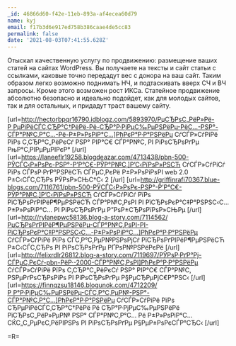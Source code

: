 ```yaml
---
_id: 46866d60-f42e-11eb-893a-af4ecea60d79
name: kyj
email: f17b3d6e917ed758b386caae4de5cc83
permalink: false
date: '2021-08-03T07:41:55.628Z'
---
```

Отыскал качественную услугу по продвижению: размещение ваших статей на сайтах WordPress. 
Вы получаете на тексты и сайт статьи с ссылками, каковые точно передадут вес с донора на ваш сайт. 
Таким образом легко возможно поднимать НЧ, и подтаскивать вверх СЧ и ВЧ запросы. Кроме этого возможен рост ИКСа. 
Статейное продвижение абсолютно безопасно и идеально подойдет, как для молодых сайтов, так и для остальных, и придадут траст вашему сайту. 
 
[url=http://hectorbpqr16790.idblogz.com/5893970/РџСЂРѕС„РёР»Рё-Р РµРіРёСЃС‚СЂР°С†РёРё-Рё-СЂР°Р·РјРµС‰РµРЅРёРµ-РёС…-РЅР°-СЃР°Р№С‚Р°С…-Рё-Р±Р»РѕРіР°С…]РћРєР°Р·Р°РЅРёРµ СѓСЃР»СѓРіРё РїРѕ С‚СЂР°С„РёРєСѓ РЅР° РІР°С€ СЃР°Р№С‚ РІ РіРѕСЂРѕРґРµ РњР°С‚РІРµРµРІРєР° [/url] 
[url=https://laneeflr19258.blogdeazar.com/4713438/pbn-500-РЎСЃС‹Р»РѕРє-РЅР°-Р’Р°С€-РЎР°Р№С‚]Р’С‹РїРѕР»РЅСЋ СѓСЃР»СѓРіСѓ РїРѕ СЃРѕР·РґР°РЅРёСЋ СЃРµС‚РєРё Р±Р»РѕРіРѕРІ web 2.0 Р±С‹СЃС‚СЂРѕ РЎРѕР»СЊС†С‹ 2 [/url] 
[url=http://griffinrafi70367.blue-blogs.com/7116761/pbn-500-РЎСЃС‹Р»РѕРє-РЅР°-Р’Р°С€-РЎР°Р№С‚]Р’С‹РїРѕР»РЅСЋ СѓСЃР»СѓРіСѓ РїРѕ РїСЂРѕРґРІРёР¶РµРЅРёСЋ СЃР°Р№С‚РѕРІ РІ РїСЂРѕРєР°С‡Р°РЅРЅС‹С… Р±Р»РѕРіР°С… РІ РіРѕСЂРѕРґРµ Р”РѕР±СЂРѕРїРѕР»СЊРµ [/url] 
[url=http://rylanepwc58136.blog-a-story.com/7114562/РџСЂРѕРґРІРёР¶РµРЅРёРµ-СЃР°Р№С‚РѕРІ-РІ-РїСЂРѕРєР°С‡Р°РЅРЅС‹С…-Р±Р»РѕРіР°С…]РћРєР°Р·Р°РЅРёРµ СѓСЃР»СѓРіРё РїРѕ СЃС‚Р°С‚РµР№РЅРѕРјСѓ РїСЂРѕРґРІРёР¶РµРЅРёСЋ Р±С‹СЃС‚СЂРѕ РІ РіРѕСЂРѕРґРµ РҐРѕР№РЅРёРєРё [/url] 
[url=http://felixrdlr26812.blog-a-story.com/7119697/РЎРѕР·РґР°Рј-СЃРµС‚РєСѓ-pbn-РёР·-2000-СЃР°Р№С‚РѕРІ]РћРєР°Р·Р°РЅРёРµ СѓСЃР»СѓРіРё РїРѕ С‚СЂР°С„РёРєСѓ РЅР° РІР°С€ СЃР°Р№С‚ РЅРµРґРѕСЂРѕРіРѕ РІ РіРѕСЂРѕРґРµ Р§РµСЂРµРјС€Р°РЅС‹ [/url] 
[url=https://finnqzsu18146.blogunok.com/4712209/Р Р°Р·РјРµС‰РµРЅРёРµ-СЃС‚Р°С‚РµР№-РЅР°-СЃР°Р№С‚Р°С…]РћРєР°Р·Р°РЅРёРµ СѓСЃР»СѓРіРё РїРѕ СЂРµРіРёСЃС‚СЂР°С†РёРё Рё СЂР°Р·РјРµС‰РµРЅРёРё РїСЂРѕС„РёР»РµР№ РЅР° СЃР°Р№С‚Р°С… Рё Р±Р»РѕРіР°С… СЌС„С„РµРєС‚РёРІРЅРѕ РІ РіРѕСЂРѕРґРµ Р§РµР±РѕРєСЃР°СЂС‹ [/url] 
 
=R=

